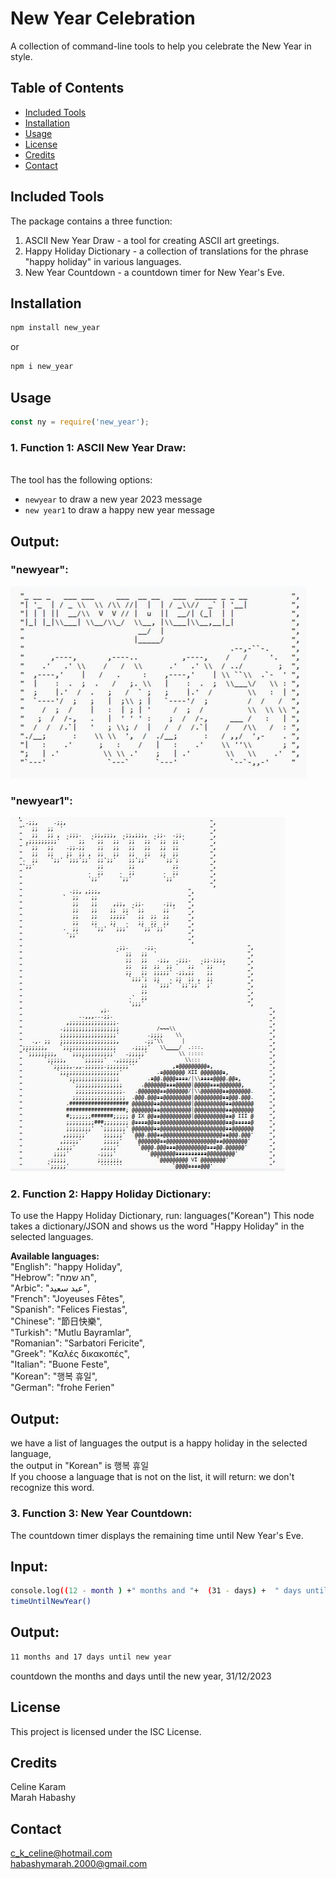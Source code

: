 # New Year Celebration 

A collection of command-line tools to help you celebrate the New Year in style.

## Table of Contents
- [Included Tools](#included-tools)
- [Installation](#installation)
- [Usage](#usage)
- [License](#license)
- [Credits](#Credits)
- [Contact](#Contact)

## Included Tools

The package contains a three function:

1. ASCII New Year Draw - a tool for creating ASCII art greetings.
2. Happy Holiday Dictionary - a collection of translations for the phrase "happy holiday" in various languages.
3. New Year Countdown - a countdown timer for New Year's Eve.


## Installation

```bash
npm install new_year
```
or
```bash
npm i new_year
```

## Usage

```js
const ny = require('new_year');

```
### 1. **Function 1: ASCII New Year Draw:**
<br> 
The tool has the following options:

- `newyear` to draw a new year 2023 message
- `new year1` to draw a happy new year message

## Output:
### "newyear":
![newyear](https://github.com/celinekaram99/New-Year-NPM/blob/main/newyear.jpg?raw=true)
### "newyear1":
![newyear1](https://github.com/celinekaram99/New-Year-NPM/blob/main/newyear1.jpg?raw=true)


### 2. **Function 2: Happy Holiday Dictionary:**
To use the Happy Holiday Dictionary, run: languages("Korean") 
This node takes a dictionary/JSON and shows us the word "Happy Holiday" in the selected languages.

**Available languages:**\
  "English": "happy Holiday",\
  "Hebrow": "חג שמח",\
  "Arbic": "عيد سعيد",\
  "French": "Joyeuses Fêtes",\
  "Spanish": "Felices Fiestas",\
  "Chinese": "節日快樂",\
  "Turkish": "Mutlu Bayramlar",\
  "Romanian": "Sarbatori Fericite",\
  "Greek": "Καλές δικακοπές",\
  "Italian": "Buone Feste",\
  "Korean": "행복 휴일",\
  "German": "frohe Ferien"

## Output:
we have a list of languages the output is a happy holiday in the selected language,\
the output in "Korean" is 행복 휴일\
If you choose a language that is not on the list, it will return: we don't recognize this word.

### 3. **Function 3: New Year Countdown:**
The countdown timer displays the remaining time until New Year's Eve.
## Input:
```bash
console.log((12 - month ) +" months and "+  (31 - days) +  " days until new year");
timeUntilNewYear()
```
## Output:
```bash
11 months and 17 days until new year
```
countdown the months and days until the new year, 31/12/2023


## License
This project is licensed under the ISC License.

## Credits
Celine Karam\
Marah Habashy

## Contact
c_k_celine@hotmail.com\
habashymarah.2000@gmail.com
